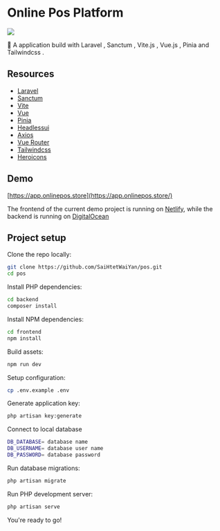 # Online Pos Platform

<a href="https://github.com/SaiHtetWaiYan/pos/blob/main/LICENSE">
    <img src="https://img.shields.io/github/license/SaiHtetWaiYan/pos">
</a>


🧶 A application build with Laravel , Sanctum , Vite.js , Vue.js , Pinia and Tailwindcss  .

## Resources
- [Laravel](https://laravel.com)
- [Sanctum](https://laravel.com/docs/10.x/sanctum)
- [Vite](https://vitejs.dev/)
- [Vue](https://vuejs.org)
- [Pinia](https://pinia.vuejs.org)
- [Headlessui](https://headlessui.com)
- [Axios](https://axios-http.com)
- [Vue Router](https://router.vuejs.org)
- [Tailwindcss](https://tailwindcss.com)
- [Heroicons](https://heroicons.dev)


## Demo

[https://app.onlinepos.store](https://app.onlinepos.store/)

The frontend of the current demo project is running on [Netlify](https://www.netlify.com), while the backend is running on [DigitalOcean](https://www.digitalocean.com)

## Project setup

Clone the repo locally:

```sh
git clone https://github.com/SaiHtetWaiYan/pos.git 
cd pos
```

Install PHP dependencies:

```sh
cd backend
composer install
```

Install NPM dependencies:

```sh
cd frontend
npm install
```

Build assets:

```sh
npm run dev
```

Setup configuration:

```sh
cp .env.example .env
```

Generate application key:

```sh
php artisan key:generate
```

Connect to local database

```sh
DB_DATABASE= database name
DB_USERNAME= database user name
DB_PASSWORD= database password
```


Run database migrations:

```sh
php artisan migrate
```

Run PHP development server:

```sh
php artisan serve
```

You're ready to go!
